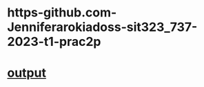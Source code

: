 # https-github.com-Jenniferarokiadoss-sit323_737-2023-t1-prac2p

# [output](https://drive.google.com/file/d/1f-SU_tUlVpUTp2-pSR64b4wG0K9HC692/view?usp=sharing)




